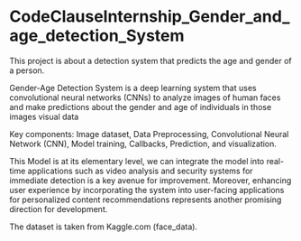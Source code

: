 # CodeClauseInternship_Gender_and_age_detection_System
This project is about a detection system that predicts the age and gender of a person.

Gender-Age Detection System is a deep learning system that uses convolutional neural networks (CNNs) to analyze images of human faces and make predictions about the gender and age of individuals in those images visual data

Key components:
Image dataset, Data Preprocessing, Convolutional Neural Network (CNN), Model training, Callbacks, Prediction, and visualization.

This Model is at its elementary level, we can integrate the model into real-time applications such as video analysis and security systems for immediate detection is a key avenue for improvement. Moreover, enhancing user experience by incorporating the system into user-facing applications for personalized content recommendations represents another promising direction for development.

The dataset is taken from Kaggle.com (face_data).
